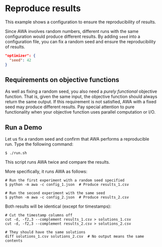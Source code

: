 # Reproduce results
This example shows a configuration to ensure the reproducibility of results.

Since AWA involves random numbers, different runs with the same configuration would produce different results.
By adding `seed` into a configuration file, you can fix a random seed and ensure the reproducibility of results.
```json
"optimizer": {
  "seed": 42
}
```

## Requirements on objective functions
As well as fixing a random seed, you also need a _purely functional_ objective function.
That is, given the same input, the objective function should always return the same output.
If this requirement is not satisfied, AWA with a fixed seed may produce different results.
Pay special attention to pure functionality when your objective function uses parallel computation or I/O.

## Run a Demo
Let us fix a random seed and confirm that AWA performs a reproducible run.
Type the following command:
```
$ ./run.sh
```

This script runs AWA twice and compare the results.

More specifically, it runs AWA as follows:
```
# Run the first experiment with a random seed specified
$ python -m awa -c config_1.json  # Produce results_1.csv

# Run the second experiment with the same seed
$ python -m awa -c config_2.json  # Produce results_2.csv
```

Both results will be identical (except for timestamps):
```
# Cut the timestamp columns off
cut -d, -f2,3 --complement results_1.csv > solutions_1.csv
cut -d, -f2,3 --complement results_2.csv > solutions_2.csv

# They should have the same solutions
diff solutions_1.csv solutions_2.csv  # No output means the same contents
```


